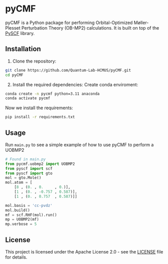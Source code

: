 # pyCMF

pyCMF is a Python package for performing Orbital-Optimized Møller-Plesset Perturbation Theory (OB-MP2) calculations. It is built on top of the [PySCF](https://github.com/pyscf/pyscf) library.

## Installation

1.  Clone the repository:

```bash
git clone https://github.com/Quantum-Lab-HCMUS/pyCMF.git
cd pyCMF
```

2.  Install the required dependencies:
Create conda enviroment:
```bash
conda create -n pycmf python=3.11 anaconda
conda activate pycmf
```
Now we install the requirements:
```bash
pip install -r requirements.txt
```

## Usage
Run `main.py` to see a simple example of how to use pyCMF to perform a UOBMP2

```python
# Found in main.py
from pycmf.uobmp2 import UOBMP2
from pyscf import scf
from pyscf import gto
mol = gto.Mole()
mol.atom = [
    [8 , (0. , 0.     , 0.)],
    [1 , (0. , -0.757 , 0.587)],
    [1 , (0. , 0.757  , 0.587)]]

mol.basis = 'cc-pvdz'
mol.build()
mf = scf.RHF(mol).run()
mp = UOBMP2(mf)
mp.verbose = 5
```

## License

This project is licensed under the Apache License 2.0 - see the [LICENSE](LICENSE) file for details.
